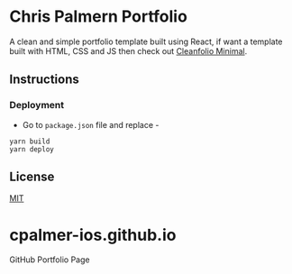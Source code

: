 # Chris Palmern Portfolio

A clean and simple portfolio template built using React, if want a template built with HTML, CSS and JS then check out [Cleanfolio Minimal](https://github.com/rajshekhar26/cleanfolio-minimal).

## Instructions
### Deployment

- Go to `package.json` file and replace -

```shell
yarn build
yarn deploy
```

## License

[MIT](https://choosealicense.com/licenses/mit/)
# cpalmer-ios.github.io
GitHub Portfolio Page
